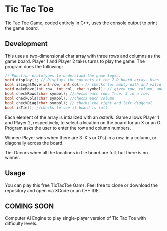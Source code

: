 # Tic Tac Toe
Tic Tac Toe Game, coded entirely in C++, uses the console output to print the game board.

## Development
This uses a two-dimensional char array with three rows and columns as the game board. Player 1 and Player 2 takes turns to play the game. The program does the following:
```C++
// Function prototypes to understand the game logic.
void display(); // Displays the contents of the 2-D board array. Uses iomanip to format the output.
bool isLegalMove(int row, int col); // checks for empty path and valid row and col index.
void makeMove(int row, int col, char symbol); // given row, column, and player symbol 'X' or 'O'.
bool checkRows(char symbol); //checks each row. True: 3 in a row.
bool checkCols(char symbol); //checks each column.
bool checkDiag(char symbol); // checks the right and left diagonal.
bool isTie(); //checks to see if board is full
```
Each element of the array is intialized with an *asterik*. Game allows Player 1 and Player 2, respectively, to select a location on the board for an X or an O. Program asks the user to enter the row and column numbers.

Winner: Player wins when there are 3 (X's or O's) in a row, in a column, or diagonally across the board.

Tie: Occurs when all the locations in the board are full, but there is no winner.

## Usage
You can play this free TicTacToe Game. Feel free to clone or download the repository and open via XCode or an C++ IDE.

## COMING SOON
Computer AI Engine to play single-player version of Tic Tac Toe with difficulty levels.
